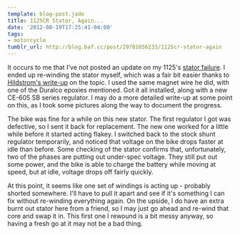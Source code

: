 ```yaml
---
template: blog-post.jade
title: 1125CR Stator, Again...
date: '2012-08-19T17:25:41-04:00'
tags:
- motorcycle
tumblr_url: http://blog.baf.cc/post/29781056233/1125cr-stator-again
---
```

It occurs to me that I've not posted an update on my 1125's [stator failure](http://blog.baf.cc/post/25545980533/1125cr-stator-died). I ended up re-winding the stator myself, which was a fair bit easier thanks to [Hildstrom's write-up](http://hildstrom.com/projects/buellstator/index.html) on the topic. I used the same magnet wire he did, with one of the Duralco epoxies mentioned. Got it all installed, along with a new CE-605 SB series regulator. I may do a more detailed write-up at some point on this, as I took some pictures along the way to document the progress.

The bike was fine for a while on this new stator. The first regulator I got was defective, so I sent it back for replacement. The new one worked for a little while before it started acting flakey. I switched back to the stock shunt regulator temporarily, and noticed that voltage on the bike drops faster at idle than before. Some checking of the stator confirms that, unfortunately, two of the phases are putting out under-spec voltage. They still put out some power, and the bike is able to charge the battery while moving at speed, but at idle, voltage drops off fairly quickly.

At this point, it seems like one set of windings is acting up - probably shorted somewhere. I'll have to pull it apart and see if it's something I can fix without re-winding everything again. On the upside, I do have an extra burnt out stator here from a friend, so I may just go ahead and re-wind that core and swap it in. This first one I rewound is a bit messy anyway, so having a fresh go at it may not be a bad thing.
